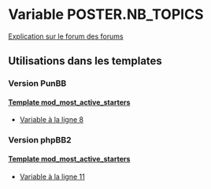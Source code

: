 # Variable POSTER.NB_TOPICS
[Explication sur le forum des forums](http://forum.forumactif.com/t294113-listing-des-variables#POSTER.NB_TOPICS)
## Utilisations dans les templates
### Version PunBB
#### [Template mod_most_active_starters](punbb/mod_most_active_starters.md)
* [Variable à la ligne 8](../punbb/mod_most_active_starters.tpl#L8)
### Version phpBB2
#### [Template mod_most_active_starters](subsilver/mod_most_active_starters.md)
* [Variable à la ligne 11](../subsilver/mod_most_active_starters.tpl#L11)